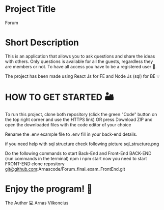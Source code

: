 # Project Title

Forum

# Short Description

This is an application that allows you to ask questions and share the ideas with others. Only questions is available for all the guests, regardless they are members or not. To have all access you have to be a registered user 🔐.

The project has been made using React Js for FE and Node Js (sql) for BE 💡

# HOW TO GET STARTED 🏜

To run this project, clone both repository (click the green "Code" button on the top right corner and use the HTTPS link) OR press Download ZIP and open the downloaded files with the code editor of your choice

Rename the .env example file to .env fill in your back-end details.

if you need help with sql structure check following picture
sql_structure.png

Do the following commands to start Back-End and Front-End
BACK-END (run commands in the terminal)
npm i
npm start
now you need to start FRONT-END clone repository git@github.com:Arnascode/Forum_final_exam_FrontEnd.git

# Enjoy the program! 🏁

The Author 💻
Arnas Vilkoncius
